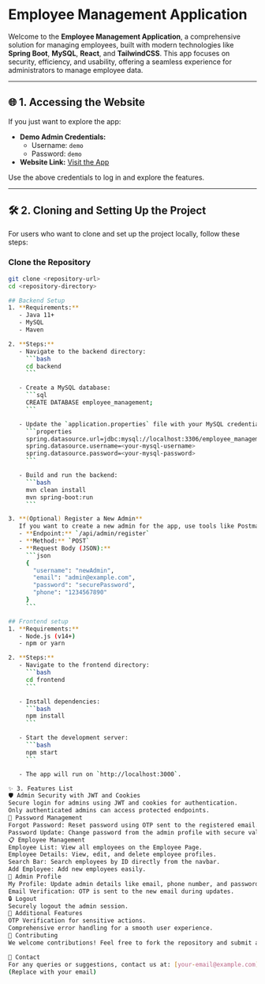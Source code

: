 # Employee Management Application

Welcome to the **Employee Management Application**, a comprehensive solution for managing employees, built with modern technologies like **Spring Boot**, **MySQL**, **React**, and **TailwindCSS**. This app focuses on security, efficiency, and usability, offering a seamless experience for administrators to manage employee data.

---

## 🌐 1. Accessing the Website
If you just want to explore the app:
- **Demo Admin Credentials:**
  - Username: `demo`
  - Password: `demo`
- **Website Link:** [Visit the App](#)  

Use the above credentials to log in and explore the features.

---

## 🛠️ 2. Cloning and Setting Up the Project
For users who want to clone and set up the project locally, follow these steps:

### **Clone the Repository**
```bash
git clone <repository-url>
cd <repository-directory>

## Backend Setup
1. **Requirements:**
   - Java 11+
   - MySQL
   - Maven

2. **Steps:**
   - Navigate to the backend directory:
     ```bash
     cd backend
     ```

   - Create a MySQL database:
     ```sql
     CREATE DATABASE employee_management;
     ```

   - Update the `application.properties` file with your MySQL credentials:
     ```properties
     spring.datasource.url=jdbc:mysql://localhost:3306/employee_management
     spring.datasource.username=<your-mysql-username>
     spring.datasource.password=<your-mysql-password>
     ```

   - Build and run the backend:
     ```bash
     mvn clean install
     mvn spring-boot:run
     ```

3. **(Optional) Register a New Admin**  
   If you want to create a new admin for the app, use tools like Postman to call the backend API:
   - **Endpoint:** `/api/admin/register`
   - **Method:** `POST`
   - **Request Body (JSON):**
     ```json
     {
       "username": "newAdmin",
       "email": "admin@example.com",
       "password": "securePassword",
       "phone": "1234567890"
     }
     ```

## Frontend setup
1. **Requirements:**
   - Node.js (v14+)
   - npm or yarn

2. **Steps:**
   - Navigate to the frontend directory:
     ```bash
     cd frontend
     ```

   - Install dependencies:
     ```bash
     npm install
     ```

   - Start the development server:
     ```bash
     npm start
     ```

   - The app will run on `http://localhost:3000`.

✨ 3. Features List
🛡️ Admin Security with JWT and Cookies
Secure login for admins using JWT and cookies for authentication.
Only authenticated admins can access protected endpoints.
🔑 Password Management
Forgot Password: Reset password using OTP sent to the registered email.
Password Update: Change password from the admin profile with secure validation.
📋 Employee Management
Employee List: View all employees on the Employee Page.
Employee Details: View, edit, and delete employee profiles.
Search Bar: Search employees by ID directly from the navbar.
Add Employee: Add new employees easily.
👤 Admin Profile
My Profile: Update admin details like email, phone number, and password.
Email Verification: OTP is sent to the new email during updates.
🔒 Logout
Securely logout the admin session.
🚀 Additional Features
OTP Verification for sensitive actions.
Comprehensive error handling for a smooth user experience.
📝 Contributing
We welcome contributions! Feel free to fork the repository and submit a pull request with your improvements or new features.

📧 Contact
For any queries or suggestions, contact us at: [your-email@example.com]
(Replace with your email)
